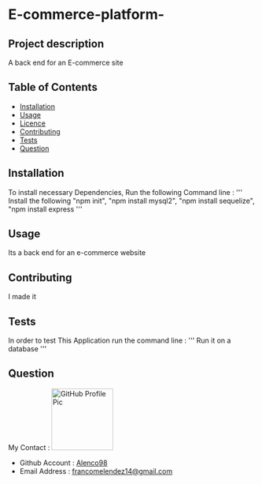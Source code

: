 # E-commerce-platform-
 ## Project description
A back end for an E-commerce site 
  ## Table of Contents ##
  * [Installation](#Installation)
  * [Usage](#Usage)
  * [Licence](#Wireframe)
  * [Contributing](#Contributing)
  * [Tests](#Tests)
  * [Question](#Question)
## Installation
To install necessary Dependencies, Run the following Command line :
'''
Install the following "npm init", "npm install mysql2", "npm install sequelize", "npm install express
'''
## Usage
Its a back end for an e-commerce website
## Contributing 
I made it
 ## Tests
 In order to test This Application run the command line :
 '''
 Run it on a database
 '''
 ## Question
My Contact :
<img src="https://github.com/Alenco98.png" alt="GitHub Profile Pic" width="125" height="125">
- Github Account :  [Alenco98](https://github.com/Alenco98)
- Email Address :  francomelendez14@gmail.com
  
